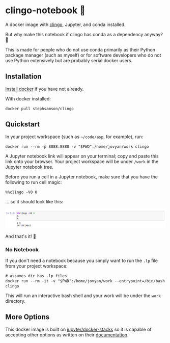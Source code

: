 # clingo-notebook 📒

A docker image with [clingo](https://github.com/potassco/clingo), Jupyter, and
conda installed.

But why make this notebook if clingo has conda as a dependency anyway? 🤔

This is made for people who do not use conda primarily as their Python package
manager (such as myself) or for software developers who do not use Python
extensively but are probably serial docker users.

## Installation

[Install docker](https://docs.docker.com/get-docker/) if you have not already.

With docker installed:

```
docker pull stephsamson/clingo
```

## Quickstart

In your project workspace (such as `~/code/asp`, for example), run:

``` 
docker run --rm -p 8888:8888 -v "$PWD":/home/jovyan/work clingo
```

A Jupyter notebook link will appear on your terminal; copy and paste this link
onto your browser. Your project workspace will be under `/work` in the Jupyter
notebook tree.

Before you run a cell in a Jupyter notebook, make sure that you have the
following to run cell magic:

``` 
%%clingo -V0 0
```

... so it should look like this:

![](assets/cell.png)

And that's it! 💫 

### No Notebook

If you don't need a notebook because you simply want to run the `.lp` file from
your project workspace:

```
# assumes dir has .lp files
docker run --rm -it -v "$PWD":/home/jovyan/work --entrypoint=/bin/bash clingo
```

This will run an interactive bash shell and your work will be under the `work`
directory.

## More Options

This docker image is built on
[jupyter/docker-stacks](https://github.com/jupyter/docker-stacks/) so it is capable
of accepting other options as written on their [documentation](https://jupyter-docker-stacks.readthedocs.io/en/latest/using/common.html).
